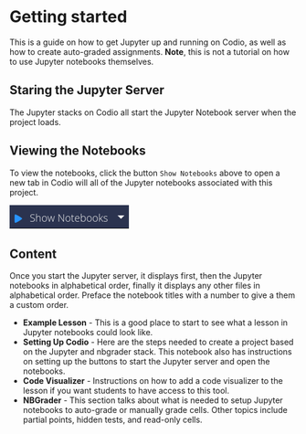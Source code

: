# Getting started
This is a guide on how to get Jupyter up and running on Codio, as well as how to create auto-graded assignments. **Note**, this is not a tutorial on how to use Jupyter notebooks themselves.

## Staring the Jupyter Server
The Jupyter stacks on Codio all start the Jupyter Notebook server when the project loads.

## Viewing the Notebooks
To view the notebooks, click the button `Show Notebooks` above to open a new tab in Codio will all of the Jupyter notebooks associated with this project.

![Show Notebooks](img/show-notebooks.png)

## Content

Once you start the Jupyter server, it displays first, then the Jupyter notebooks in alphabetical order, finally it displays any other files in alphabetical order. Preface the notebook titles with a number to give a them a custom order.

- **Example Lesson** - This is a good place to start to see what a lesson in Jupyter notebooks could look like.
- **Setting Up Codio** - Here are the steps needed to create a project based on the Jupyter and nbgrader stack. This notebook also has instructions on setting up the buttons to start the Jupyter server and open the notebooks.
- **Code Visualizer** - Instructions on how to add a code visualizer to the lesson if you want students to have access to this tool.
- **NBGrader** - This section talks about what is needed to setup Jupyter notebooks to auto-grade or manually grade cells. Other topics include partial points, hidden tests, and read-only cells.